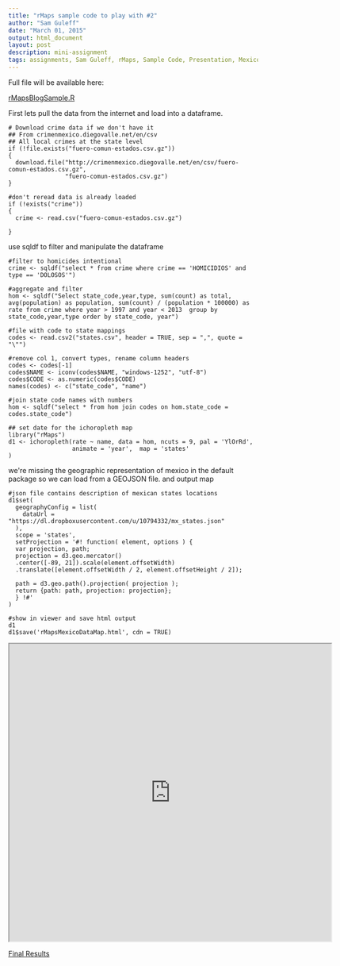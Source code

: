 ```yaml
---
title: "rMaps sample code to play with #2"
author: "Sam Guleff"
date: "March 01, 2015"
output: html_document
layout: post
description: mini-assignment
tags: assignments, Sam Guleff, rMaps, Sample Code, Presentation, Mexico, Crime, Data
---
```


Full file will be available here:

[rMapsBlogSample.R](https://github.com/sguleff/edav/blob/gh-pages/_posts/sguleff/rCode/rMapsMexicoDataMap.R)

First lets pull the data from the internet and load into a dataframe.

```
# Download crime data if we don't have it
## From crimenmexico.diegovalle.net/en/csv
## All local crimes at the state level
if (!file.exists("fuero-comun-estados.csv.gz"))
{
  download.file("http://crimenmexico.diegovalle.net/en/csv/fuero-comun-estados.csv.gz", 
                "fuero-comun-estados.csv.gz")
}

#don't reread data is already loaded
if (!exists("crime"))
{
  crime <- read.csv("fuero-comun-estados.csv.gz")

}

```
use sqldf to filter and manipulate the dataframe

```
#filter to homicides intentional
crime <- sqldf("select * from crime where crime == 'HOMICIDIOS' and type == 'DOLOSOS'")

#aggregate and filter
hom <- sqldf("Select state_code,year,type, sum(count) as total, avg(population) as population, sum(count) / (population * 100000) as rate from crime where year > 1997 and year < 2013  group by state_code,year,type order by state_code, year")

#file with code to state mappings
codes <- read.csv2("states.csv", header = TRUE, sep = ",", quote = "\"")

#remove col 1, convert types, rename column headers
codes <- codes[-1]
codes$NAME <- iconv(codes$NAME, "windows-1252", "utf-8")
codes$CODE <- as.numeric(codes$CODE)
names(codes) <- c("state_code", "name")

#join state code names with numbers
hom <- sqldf("select * from hom join codes on hom.state_code = codes.state_code")

## set date for the ichoropleth map
library("rMaps")
d1 <- ichoropleth(rate ~ name, data = hom, ncuts = 9, pal = 'YlOrRd', 
                  animate = 'year',  map = 'states'
)

```
we're missing the geographic representation of mexico in the default package so we can 
load from a GEOJSON file. and output map

```
#json file contains description of mexican states locations
d1$set(
  geographyConfig = list(
    dataUrl = "https://dl.dropboxusercontent.com/u/10794332/mx_states.json"
  ),
  scope = 'states',
  setProjection = '#! function( element, options ) {
  var projection, path;
  projection = d3.geo.mercator()
  .center([-89, 21]).scale(element.offsetWidth)
  .translate([element.offsetWidth / 2, element.offsetHeight / 2]);
  
  path = d3.geo.path().projection( projection );
  return {path: path, projection: projection};
  } !#'
)

#show in viewer and save html output
d1
d1$save('rMapsMexicoDataMap.html', cdn = TRUE)
```
<iframe chart_1="" height="600" width="650" id="iframe-" class="rChart datamaps " seamless="" scrolling="no" src="
http://embed.plnkr.co/rdBprmBzLPIrVvCVyJ7I/preview
"></iframe>

[Final Results](http://embed.plnkr.co/rdBprmBzLPIrVvCVyJ7I/preview)
